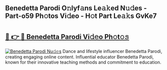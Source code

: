 ## Benedetta Parodi O𝚗lyf𝚊ns Le𝚊𝚔ed N𝚞𝚍es - Part-o59 Ph𝚘tos Vi𝚍eo - H𝚘t Part Le𝚊𝚔s GvKe7

# <h2><a href="http://hf46cxk.feru.top/?c=Benedetta+Parodi">🔗 👉 🔴 Benedetta Parodi Vi𝚍𝚎o Ph𝚘t𝚘𝚜</a></h2>

[![Benedetta Parodi Nu𝚍𝚎s](https://i.imgur.com/0TWrTi3.gif)](http://hf46cxk.feru.top/?c=Benedetta+Parodi)
Dance and lifestyle influencer Benedetta Parodi, creating engaging online content. Influential educator Benedetta Parodi, known for their innovative teaching methods and commitment to education. 
